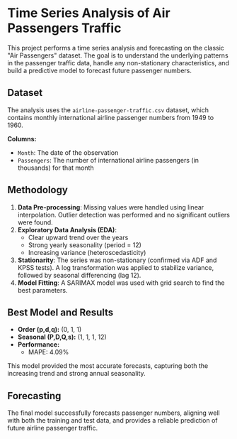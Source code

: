 # Time Series Analysis of Air Passengers Traffic

This project performs a time series analysis and forecasting on the classic "Air Passengers" dataset. The goal is to understand the underlying patterns in the passenger traffic data, handle any non-stationary characteristics, and build a predictive model to forecast future passenger numbers.

## Dataset
The analysis uses the `airline-passenger-traffic.csv` dataset, which contains monthly international airline passenger numbers from 1949 to 1960.

**Columns:**
- `Month`: The date of the observation  
- `Passengers`: The number of international airline passengers (in thousands) for that month  

## Methodology
1. **Data Pre-processing**: Missing values were handled using linear interpolation. Outlier detection was performed and no significant outliers were found.  
2. **Exploratory Data Analysis (EDA)**:  
   - Clear upward trend over the years  
   - Strong yearly seasonality (period = 12)  
   - Increasing variance (heteroscedasticity)  
3. **Stationarity**: The series was non-stationary (confirmed via ADF and KPSS tests). A log transformation was applied to stabilize variance, followed by seasonal differencing (lag 12).  
4. **Model Fitting**: A SARIMAX model was used with grid search to find the best parameters.  

## Best Model and Results
- **Order (p,d,q):** (0, 1, 1)  
- **Seasonal (P,D,Q,s):** (1, 1, 1, 12)  
- **Performance:**  
  - MAPE: 4.09%  

This model provided the most accurate forecasts, capturing both the increasing trend and strong annual seasonality.

## Forecasting
The final model successfully forecasts passenger numbers, aligning well with both the training and test data, and provides a reliable prediction of future airline passenger traffic.
